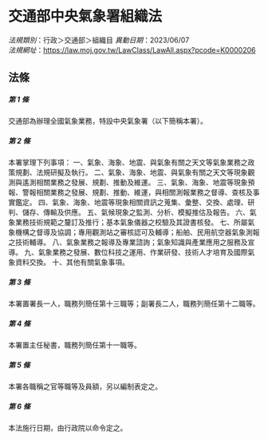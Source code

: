 # 交通部中央氣象署組織法

*法規類別*：行政＞交通部＞組織目
*異動日期*：2023/06/07  
*法規網址*：https://law.moj.gov.tw/LawClass/LawAll.aspx?pcode=K0000206



## 法條
##### 第 1 條
交通部為辦理全國氣象業務，特設中央氣象署（以下簡稱本署）。

##### 第 2 條
本署掌理下列事項：
一、氣象、海象、地震、與氣象有關之天文等氣象業務之政策規劃、法規研擬及執行。
二、氣象、海象、地震、與氣象有關之天文等現象觀測與遙測相關業務之發展、規劃、推動及維運。
三、氣象、海象、地震等現象預報、警報相關業務之發展、規劃、推動、維運，與相關測報業務之督導、查核及事實鑑定。
四、氣象、海象、地震等現象相關資訊之蒐集、彙整、交換、處理、研判、儲存、傳輸及供應。
五、氣候現象之監測、分析、模擬推估及報告。
六、氣象業務技術規範之釐訂及推行；基本氣象儀器之校驗及其證書核發。
七、所屬氣象機構之督導及協調；專用觀測站之審核認可及輔導；船舶、民用航空器氣象測報之技術輔導。
八、氣象業務之報導及專業諮詢；氣象知識與產業應用之服務及宣導。
九、氣象業務之發展、數位科技之運用、作業研發、技術人才培育及國際氣象資料交換。
十、其他有關氣象事項。

##### 第 3 條
本署置署長一人，職務列簡任第十三職等；副署長二人，職務列簡任第十二職等。

##### 第 4 條
本署置主任秘書，職務列簡任第十一職等。

##### 第 5 條
本署各職稱之官等職等及員額，另以編制表定之。

##### 第 6 條
本法施行日期，由行政院以命令定之。


